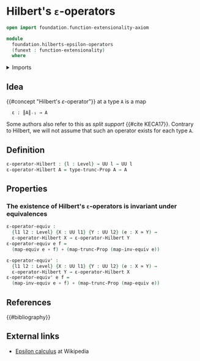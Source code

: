 # Hilbert's `ε`-operators

```agda
open import foundation.function-extensionality-axiom

module
  foundation.hilberts-epsilon-operators
  (funext : function-extensionality)
  where
```

<details><summary>Imports</summary>

```agda
open import foundation.functoriality-propositional-truncation funext
open import foundation.propositional-truncations funext
open import foundation.universe-levels

open import foundation-core.equivalences
open import foundation-core.function-types
```

</details>

## Idea

{{#concept "Hilbert's $ε$-operator"}} at a type `A` is a map

```text
  ε : ║A║₋₁ → A
```

Some authors also refer to this as _split support_ {{#cite KECA17}}. Contrary to
Hilbert, we will not assume that such an operator exists for each type `A`.

## Definition

```agda
ε-operator-Hilbert : {l : Level} → UU l → UU l
ε-operator-Hilbert A = type-trunc-Prop A → A
```

## Properties

### The existence of Hilbert's `ε`-operators is invariant under equivalences

```agda
ε-operator-equiv :
  {l1 l2 : Level} {X : UU l1} {Y : UU l2} (e : X ≃ Y) →
  ε-operator-Hilbert X → ε-operator-Hilbert Y
ε-operator-equiv e f =
  (map-equiv e ∘ f) ∘ (map-trunc-Prop (map-inv-equiv e))

ε-operator-equiv' :
  {l1 l2 : Level} {X : UU l1} {Y : UU l2} (e : X ≃ Y) →
  ε-operator-Hilbert Y → ε-operator-Hilbert X
ε-operator-equiv' e f =
  (map-inv-equiv e ∘ f) ∘ (map-trunc-Prop (map-equiv e))
```

## References

{{#bibliography}}

## External links

- [Epsilon calculus](https://en.wikipedia.org/wiki/Epsilon_calculus) at
  Wikipedia
